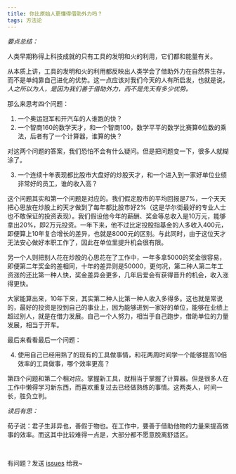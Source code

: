 ```yaml
---
title: 你比原始人更懂得借助外力吗？
tags: 方法论 
---
```


*要点总结：*

人类早期称得上科技成就的只有工具的发明和火的利用，它们都和能量有关。

从本质上讲，工具的发明和火的利用都反映出人类学会了借助外力在自然界生存，而不是单纯靠自己进化的优势。这一点应该对我们今天的人有所启发，也就是说，*人之所以为人，是因为我们善于借助外力，而不是先天有多少优势。*

那么来思考四个问题：

1. 一个奥运冠军和开汽车的人谁跑的快？
2. 一个智商160的数学天才，和一个智商100，数学平平的数学比赛算6位数的乘法，后者有了一个计算器，谁算的快？

对这两个问题的答案，我们恐怕不会有什么疑问。但是把问题变一下，很多人就糊涂了。

3. 一个连续十年表现都比股市大盘好的炒股天才，和一个进入到一家好单位业绩非常好的员工，谁的收入高？

这个问题其实和第一个问题是对应的。我们假定股市的平均回报是7%，一个天天把心思放在炒股上的天才做到了每年都比股市好2%（这是华尔街最好的专业人士也不敢保证的投资表现）。我们假设他今年的薪酬、奖金等总收入是10万元，能够拿出20%，即2万元投资。一年下来，他不过比定投股指基金的人多收入400元，即便算上10年复合增长的差异，也就是8000元的区别。与此同时，由于这位天才无法安心做好本职工作了，因此在单位里提升机会很有限。

另一个人则把别人花在炒股的心思花在了工作中，一年多拿5000的奖金很容易，即便第二年奖金的差相同，十年的差异则是50000，更何况，第二种人第二年工资涨的还比第一种人快，奖金差异会更多，几年后爱会有获得晋升的机会，收入涨得更快。

大家能算出来，10年下来，其实第二种人比第一种人收入多得多。这也就是常说的，最好的投资是投到自己的事业上，因为能够进到一家好的单位，能够在业绩上超过别人，就是在借力发展。自己一个人努力，相当于自己跑步，借助单位的力量发展，相当于开车。

最后来看看最后一个问题：

4. 使用自己已经用熟了的现有的工具做事情，和花两周时间学一个能够提高10倍效率的工具做事，哪个效率更高？

第四个问题和第二个相对应。掌握新工具，就相当于掌握了计算器。但是很多人在工作中懒得学习新东西，而喜欢重复过去已经做熟练的事情。这两类人，时间一长，胜负立判。


*读后有思：*

荀子说：君子生非异也，善假于物也。在工作中，要善于借助他物的力量来提高做事的效率。而这其中比较难得一点是，大部分都不愿意脱离舒适区。

<br>

有问题？发送 [issues](http://sythoney.me/about/) 给我~
